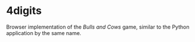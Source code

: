 # 4digits
Browser implementation of the _Bulls and Cows_ game, similar to
the Python application by the same name.
